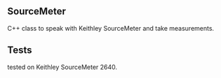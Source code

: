 ## SourceMeter

C++ class to speak with Keithley SourceMeter and take measurements.

## Tests

tested on Keithley SourceMeter 2640.